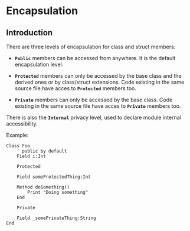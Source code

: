 # Encapsulation

## Introduction

There are three levels of encapsulation for class and struct members:

* **`Public`** members can be accessed from anywhere. It is the default encapsulation level.

* **`Protected`** members can only be accessed by the base class and the derived ones or by class/struct extensions. Code existing in the same source file have acces to **`Protected`** members too.

* **`Private`** members can only be accessed by the base class. Code existing in the same source file have acces to **`Private`** members too.

There is also the **`Internal`** privacy level, used to declare module internal accessibility.

Example:

```monkey
Class Foo
    ' public by default
    Field i:Int

    Protected

    Field someProtectedThing:Int

    Method doSomething()
        Print "Doing something"
    End

    Private

    Field _somePrivateThing:String
End
```
